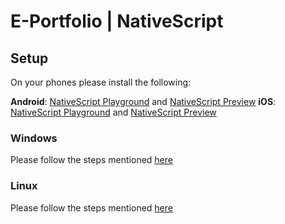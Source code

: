 # E-Portfolio | NativeScript

## Setup

On your phones please install the following:

**Android**: [NativeScript Playground](https://play.google.com/store/apps/details?id=org.nativescript.play&hl=en_US&gl=US) and [NativeScript Preview](https://play.google.com/store/apps/details?id=org.nativescript.preview&hl=en_US&gl=US)
**iOS**: [NativeScript Playground](https://apps.apple.com/us/app/nativescript-playground/id1263543946) and [NativeScript Preview](https://apps.apple.com/us/app/nativescript-preview/id1264484702)

### Windows
Please follow the steps mentioned [here](https://docs.nativescript.org/environment-setup.html#windows-android)

### Linux
Please follow the steps mentioned [here](https://docs.nativescript.org/environment-setup.html#linux-android)
